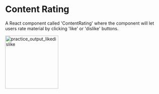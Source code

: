 # Content Rating

A React component called 'ContentRating' where the component will let users rate material by clicking 'like' or 'dislike' buttons.

<img width="169" alt="practice_output_likedislike" src="https://github.com/user-attachments/assets/9f776c7d-94fc-4593-8175-c8b1617844be" />
